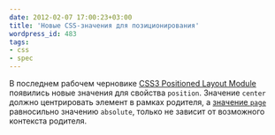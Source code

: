 ```yaml
---
date: 2012-02-07 17:00:23+03:00
title: 'Новые CSS-значения для позиционирования'
wordpress_id: 483
tags:
- css
- spec
---
```


В последнем рабочем черновике [CSS3 Positioned Layout Module][1] появились новые значения для свойства `position`. Значение `center` должно центрировать элемент в рамках родителя, а [значение `page`][2] равносильно значению `absolute`, только не зависит от возможного контекста родителя.

[1]: http://dev.w3.org/csswg/css3-positioning/
[2]: http://dev.w3.org/csswg/css3-positioning/#comp-pagepos
